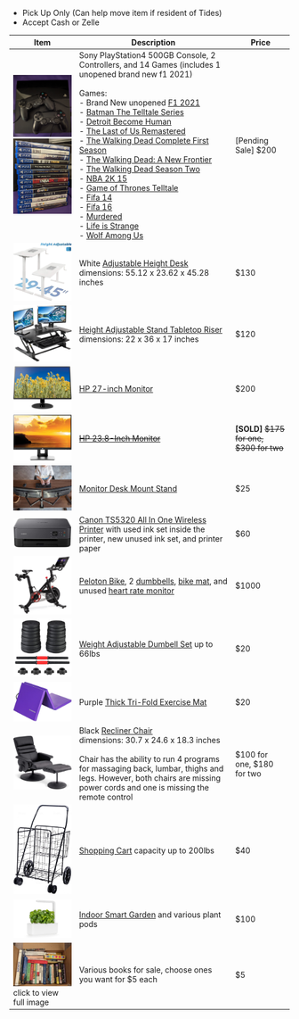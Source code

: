- Pick Up Only (Can help move item if resident of Tides)
- Accept Cash or Zelle

| Item | Description | Price |
| ---- | ----------- | ----- |
| <img src="./img/ps4-1.png" alt="PS4" width="200"><img src="./img/ps4-2.png" alt="PS4" width="200"> | Sony PlayStation4 500GB Console, 2 Controllers, and 14 Games (includes 1 unopened brand new f1 2021) <br><br> Games: <br> - Brand New unopened [F1 2021](https://www.amazon.com/F1-2021-PlayStation-4/dp/B0925HH9YT) <br> - [Batman The Telltale Series](https://www.amazon.com/Batman-Telltale-PlayStation-4/dp/B01IFHEH62/ref=sr_1_1?crid=2E97Q2EVBNUKD&keywords=batman+telltale+ps4&qid=1645939477&s=videogames&sprefix=batman+telltale+ps4%2Cvideogames%2C81&sr=1-1) <br> - [Detroit Become Human](https://www.amazon.com/Detroit-Become-Human-Playstation-4-PS4/dp/B07BZBW8F4/ref=sr_1_1?keywords=detroit+become+human+ps4&qid=1645939542&s=videogames&sprefix=det%2Cvideogames%2C83&sr=1-1) <br> - [The Last of Us Remastered](https://www.amazon.com/Walking-Dead-Telltale-New-Frontier-PlayStation/dp/B01LW6TJR6/ref=sr_1_1?crid=36I6CXI1UI5VZ&keywords=ps4+walking+dead+a+new+frontier&qid=1645939827&sprefix=ps4+walking+dead+a+new+frontier%2Caps%2C89&sr=8-1) <br> - [The Walking Dead Complete First Season](https://www.amazon.com/Walking-Dead-Complete-First-Season-PlayStation/dp/B00K2O54V4/ref=sr_1_1?crid=VYUFP4T93QZI&keywords=ps4+walking+dead+the+first+season&qid=1645939801&sprefix=ps4+walking+dead+the+first+season%2Caps%2C85&sr=8-1) <br> - [The Walking Dead: A New Frontier]() <br> - [The Walking Dead Season Two](https://www.amazon.com/Walking-Dead-Season-PlayStation-4/dp/B00KY1I0EI/ref=sr_1_1?crid=2J0X8OAZ8Z0D2&keywords=ps4+walking+dead+season+2&qid=1645939788&sprefix=ps4+walking+dead+season+2%2Caps%2C90&sr=8-1) <br> - [NBA 2K 15](https://www.amazon.com/NBA-2K15-PlayStation-4/dp/B00K1JBLO4/ref=sr_1_1?crid=20XZ3O7JA8D9O&keywords=ps4+nba+2k15&qid=1645939775&sprefix=ps4+nba+2k+1%2Caps%2C83&sr=8-1) <br> - [Game of Thrones Telltale](https://www.amazon.com/Game-Thrones-Telltale-Games-PlayStation-4/dp/B0140Z6SY2/ref=sr_1_1?crid=1F8EB7GE7OHTL&keywords=ps4+game+of+thrones&qid=1645939756&sprefix=ps4+game+of+thrones%2Caps%2C78&sr=8-1) <br> - [Fifa 14](https://www.amazon.com/FIFA-14-PlayStation-4/dp/B00CXCCI8A/ref=sr_1_1?crid=37U6MFZI892NX&keywords=ps4+fifa+14&qid=1645939745&sprefix=ps4+fifa+14%2Caps%2C70&sr=8-1) <br> - [Fifa 16](https://www.amazon.com/FIFA-16-Standard-PlayStation-4/dp/B00YC7ECXS/ref=sr_1_1?crid=342WYZ0GG7CLP&keywords=ps4+fifa+16&qid=1645939732&sprefix=ps4+fifa+16%2Caps%2C89&sr=8-1) <br> - [Murdered](https://www.amazon.com/Murdered-Soul-Suspect-PS4-UK/dp/B00GJL7LQ0/ref=sr_1_1?crid=2302RN3OJHIS8&keywords=ps4+murdered&qid=1645939712&sprefix=ps4+murdered%2Caps%2C77&sr=8-1) <br> - [Life is Strange](https://www.amazon.com/Life-Strange-PS4-PlayStation-4/dp/B0185F19VU/ref=sr_1_2?keywords=ps4+life+is+strange&qid=1645939688&sprefix=ps4+life+%2Caps%2C86&sr=8-2) <br> - [Wolf Among Us](https://www.amazon.com/Wolf-Among-Us-PlayStation-4/dp/B00K2O5360/ref=sr_1_1?keywords=ps4+wolf+among+us&qid=1645939675&sprefix=ps4+wolf+a%2Caps%2C76&sr=8-1) | [Pending Sale] $200 |
| <img src="./img/desk.png" alt="Standing Desk" width="200"> | White [Adjustable Height Desk](https://www.amazon.com/gp/product/B0796L86ND/ref=ppx_yo_dt_b_search_asin_title?ie=UTF8&psc=1) <br> dimensions: 55.12 x 23.62 x 45.28 inches | $130 |
| <img src="./img/riser.png" alt="Tabletop Riser" width="200"> | [Height Adjustable Stand Tabletop Riser](https://www.amazon.com/gp/product/B0784HWPN6/ref=ppx_yo_dt_b_search_asin_title?ie=UTF8&th=1) <br> dimensions: 22 x 36 x 17 inches | $120 |
| <img src="./img/monitor-27.png" alt="Monitor 27" width="200"> | [HP 27-inch Monitor](https://www.amazon.com/gp/product/B07CZKTN19/ref=ppx_yo_dt_b_search_asin_title?ie=UTF8&psc=1) | $200 |
| <img src="./img/monitor-24.png" alt="Monitor 24" width="200"> | ~~[HP 23.8-Inch Monitor](https://www.amazon.com/gp/product/B072M34RQC/ref=ppx_yo_dt_b_search_asin_title?ie=UTF8&psc=1)~~ | **[SOLD]** ~~$175 for one, $300 for two~~ |
| <img src="./img/mount.png" alt="Desk Mount Stand" width="200"> | [Monitor Desk Mount Stand](https://www.amazon.com/gp/product/B009S750LA/ref=ppx_yo_dt_b_search_asin_title?ie=UTF8&psc=1) | $25 |
| <img src="./img/printer.png" alt="Printer" width="200"> | [Canon TS5320 All In One Wireless Printer](https://www.amazon.com/gp/product/B07WL4JNH7/ref=ppx_od_dt_b_asin_title_s00?ie=UTF8&psc=1) with used ink set inside the printer, new unused ink set, and printer paper | $60 |
| <img src="./img/peloton.png" alt="Peloton" width="200"> | [Peloton Bike](https://www.onepeloton.com/shop/bike/bike-package), 2 [dumbbells](https://www.onepeloton.com/shop/accessories/peloton-weights), [bike mat](https://www.onepeloton.com/shop/accessories/bike-mat-v2), and unused [heart rate monitor](https://www.onepeloton.com/shop/accessories/pl-hr-c-01) | $1000 |
| <img src="./img/dumbbell.png" alt="Dumbbell Set" width="200"> | [Weight Adjustable Dumbell Set](https://www.walmart.com/ip/Weight-Dumbbell-Set-Adjustable-Gym-Barbell-Plates-Body-Workout-Unfilled/898271553) up to 66lbs | $20 |
| <img src="./img/mat.png" alt="Exercise Mat" width="200"> | Purple [Thick Tri-Fold Exercise Mat](https://www.amazon.com/gp/product/B07D3NZHV4/ref=ppx_yo_dt_b_search_asin_title?ie=UTF8&psc=1) | $20 |
| <img src="./img/chair.png" alt="Recliner Chair" width="200"> | Black [Recliner Chair](https://www.amazon.com/gp/product/B07JHSGYYH/ref=ppx_yo_dt_b_search_asin_title?ie=UTF8&psc=1) <br> dimensions: 30.7 x 24.6 x 18.3 inches <br><br> Chair has the ability to run 4 programs for massaging back, lumbar, thighs and legs. However, both chairs are missing power cords and one is missing the remote control | $100 for one, $180 for two |
| <img src="./img/cart.png" alt="Shopping Cart" width="200"> | [Shopping Cart](https://www.amazon.com/gp/product/B01K07MF8C/ref=ppx_yo_dt_b_asin_title_o05_s00?ie=UTF8&psc=1) capacity up to 200lbs | $40 |
| <img src="./img/garden.png" alt="Smart Garden" width="200"> | [Indoor Smart Garden](https://www.clickandgrow.com/products/the-smart-garden-3) and various plant pods | $100 |
| <a href="https://github.com/tidesmoving/items_for_sale/blob/gh-pages/img/books-1.png?raw=true"><img src="./img/books-1.png" alt="Books" width="200"></a> <br> click to view full image | Various books for sale, choose ones you want for $5 each | $5 |
